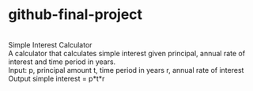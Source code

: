 # github-final-project
<br>
Simple Interest Calculator 
<br>
A calculator that calculates simple interest given principal, annual rate of interest and time period in years.
<br>
Input:
   p, principal amount
   t, time period in years
   r, annual rate of interest
Output
   simple interest = p*t*r
